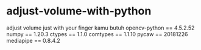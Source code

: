 # adjust-volume-with-python
adjust volume just with your finger
kamu butuh
opencv-python == 4.5.2.52
numpy == 1.20.3
ctypes == 1.1.0
comtypes == 1.1.10
pycaw == 20181226
mediapipe == 0.8.4.2
